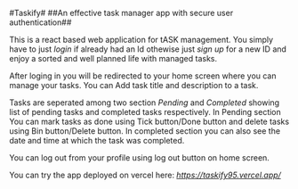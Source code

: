#Taskify#
##An effective task manager app with secure user authentication##

This is a react based web application for tASK management. You simply have to just *login* if already had an Id othewise just *sign up* for a new ID and enjoy a sorted and well planned life with managed tasks.

After loging in you will be redirected to your home screen where you can manage your tasks.
You can Add task title and description to a task.

Tasks are seperated among two section *Pending* and *Completed* showing list of pending tasks and completed tasks respectively. In Pending section You can mark tasks as done using Tick button/Done button and delete tasks using Bin button/Delete button. In completed section you can also see the date and time at which the task was completed.

You can log out from your profile using log out button on home screen.

You can try the app deployed on vercel here:
*https://taskify95.vercel.app/*

